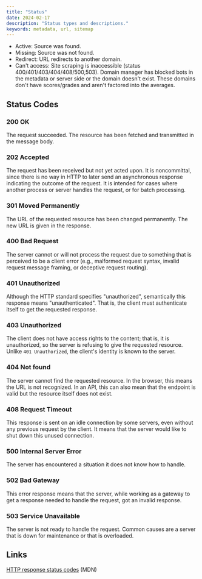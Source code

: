 ```yaml
---
title: "Status"
date: 2024-02-17
description: "Status types and descriptions."
keywords: metadata, url, sitemap
---
```


* Active: Source was found.
* Missing: Source was not found.
* Redirect: URL redirects to another domain.
* Can't access: Site scraping is inaccessible (status 400/401/403/404/408/500,503). Domain manager has blocked bots in the metadata or server side or the domain doesn't exist. These domains don't have scores/grades and aren't factored into the averages.

## Status Codes

<h3 id="200">200 OK</h3>

The request succeeded. The resource has been fetched and transmitted in the message body.

<h3 id="202">202 Accepted</h3>

The request has been received but not yet acted upon. It is noncommittal, since there is no way in HTTP to later send an asynchronous response indicating the outcome of the request. It is intended for cases where another process or server handles the request, or for batch processing.

<h3 id="301">301 Moved Permanently</h3>

The URL of the requested resource has been changed permanently. The new URL is given in the response.

<h3 id="400">400 Bad Request</h3>

The server cannot or will not process the request due to something that is perceived to be a client error (e.g., malformed request syntax, invalid request message framing, or deceptive request routing).

<h3 id="401">401 Unauthorized</h3>

Although the HTTP standard specifies "unauthorized", semantically this response means "unauthenticated". That is, the client must authenticate itself to get the requested response.

<h3 id="403">403 Unauthorized</h3>

The client does not have access rights to the content; that is, it is unauthorized, so the server is refusing to give the requested resource. Unlike `401 Unauthorized`, the client's identity is known to the server.

<h3 id="404">404 Not found</h3>

The server cannot find the requested resource. In the browser, this means the URL is not recognized. In an API, this can also mean that the endpoint is valid but the resource itself does not exist.

<h3 id="408">408 Request Timeout</h3>

This response is sent on an idle connection by some servers, even without any previous request by the client. It means that the server would like to shut down this unused connection.

<h3 id="500">500 Internal Server Error</h3>

The server has encountered a situation it does not know how to handle.

<h3 id="502">502 Bad Gateway</h3>

This error response means that the server, while working as a gateway to get a response needed to handle the request, got an invalid response.

<h3 id="503">503 Service Unavailable</h3>

The server is not ready to handle the request. Common causes are a server that is down for maintenance or that is overloaded.

## Links

[HTTP response status codes](https://developer.mozilla.org/en-US/docs/Web/HTTP/Status) (MDN)